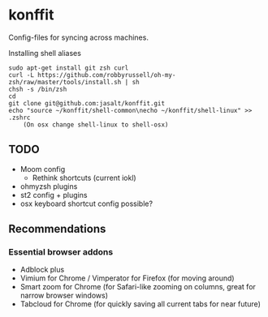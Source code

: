 konffit
=======

Config-files for syncing across machines.

Installing shell aliases

    sudo apt-get install git zsh curl
    curl -L https://github.com/robbyrussell/oh-my-zsh/raw/master/tools/install.sh | sh
    chsh -s /bin/zsh
    cd
    git clone git@github.com:jasalt/konffit.git
    echo "source ~/konffit/shell-common\necho ~/konffit/shell-linux" >> .zshrc
        (On osx change shell-linux to shell-osx)

## TODO
- Moom config
    - Rethink shortcuts (current iokl)
- ohmyzsh plugins
- st2 config + plugins
- osx keyboard shortcut config possible?

## Recommendations
### Essential browser addons
- Adblock plus
- Vimium for Chrome / Vimperator for Firefox (for moving around)
- Smart zoom for Chrome (for Safari-like zooming on columns, great for narrow browser windows)
- Tabcloud for Chrome (for quickly saving all current tabs for near future)
